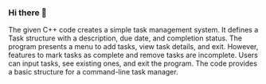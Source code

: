 ### Hi there 👋

The given C++ code creates a simple task management system. It defines a Task structure with a description, due date, and completion status. 
The program presents a menu to add tasks, view task details, and exit. However, features to mark tasks as complete and remove tasks are incomplete.
Users can input tasks, see existing ones, and exit the program. The code provides a basic structure for a command-line task manager.
